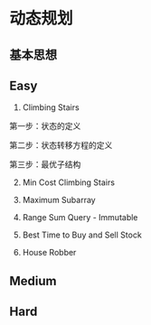 # 动态规划

## 基本思想



## Easy

1. Climbing Stairs

第一步：状态的定义

第二步：状态转移方程的定义

第三步：最优子结构

2. Min Cost Climbing Stairs

3. Maximum Subarray

4. Range Sum Query - Immutable

5. Best Time to Buy and Sell Stock

6. House Robber



## Medium

## Hard